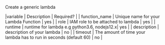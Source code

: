 Create a generic lambda


|variable | Description | Required? |
| function_name | Unique name for your Lambda Function | yes |
| role | IAM role to be attached to lambda | yes |
| runtime | runtime for lambda e.g python3.6, nodejs12.x| yes |
| description | description of your lambda | no |
| timeout | The amount of time your lambda has to run in seconds (default 60) | no |
